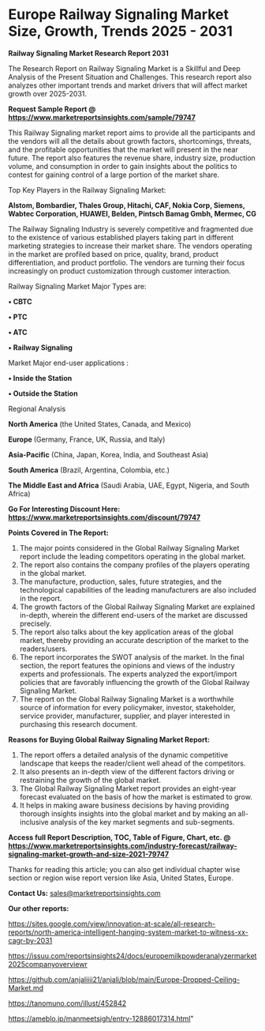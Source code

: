 # Europe Railway Signaling Market Size, Growth, Trends 2025 - 2031

<strong>Railway Signaling Market Research Report 2031</strong>

The Research Report on Railway Signaling Market is a Skillful and Deep Analysis of the Present Situation and Challenges. This research report also analyzes other important trends and market drivers that will affect market growth over 2025-2031.

<strong>Request Sample Report @ <a href=https://www.marketreportsinsights.com/sample/79747>https://www.marketreportsinsights.com/sample/79747</a></strong>

This Railway Signaling market report aims to provide all the participants and the vendors will all the details about growth factors, shortcomings, threats, and the profitable opportunities that the market will present in the near future. The report also features the revenue share, industry size, production volume, and consumption in order to gain insights about the politics to contest for gaining control of a large portion of the market share.

Top Key Players in the Railway Signaling Market:

<strong>Alstom, Bombardier, Thales Group, Hitachi, CAF, Nokia Corp, Siemens, Wabtec Corporation, HUAWEI, Belden, Pintsch Bamag Gmbh, Mermec, CG</strong>

The Railway Signaling Industry is severely competitive and fragmented due to the existence of various established players taking part in different marketing strategies to increase their market share. The vendors operating in the market are profiled based on price, quality, brand, product differentiation, and product portfolio. The vendors are turning their focus increasingly on product customization through customer interaction.

Railway Signaling Market Major Types are:

<strong>• CBTC

• PTC

• ATC

• Railway Signaling</strong>

Market Major end-user applications :

<strong>• Inside the Station

• Outside the Station</strong>

Regional Analysis

</u><strong><b>North America</b></strong> (the United States, Canada, and Mexico)

<strong><b>Europe </b></strong>(Germany, France, UK, Russia, and Italy)

<strong><b>Asia-Pacific</b></strong> (China, Japan, Korea, India, and Southeast Asia)

<strong><b>South America</b></strong> (Brazil, Argentina, Colombia, etc.)

<strong><b>The Middle East and Africa</b></strong> (Saudi Arabia, UAE, Egypt, Nigeria, and South Africa)

<strong>Go For Interesting Discount Here: <a href=https://www.marketreportsinsights.com/discount/79747>https://www.marketreportsinsights.com/discount/79747</a></strong>

<strong>Points Covered in The Report:</strong>
<ol>
  <li>The major points considered in the Global Railway Signaling Market report include the leading competitors operating in the global market.</li>
  <li>The report also contains the company profiles of the players operating in the global market.</li>
  <li>The manufacture, production, sales, future strategies, and the technological capabilities of the leading manufacturers are also included in the report.</li>
  <li>The growth factors of the Global Railway Signaling Market are explained in-depth, wherein the different end-users of the market are discussed precisely.</li>
  <li>The report also talks about the key application areas of the global market, thereby providing an accurate description of the market to the readers/users.</li>
  <li>The report incorporates the SWOT analysis of the market. In the final section, the report features the opinions and views of the industry experts and professionals. The experts analyzed the export/import policies that are favorably influencing the growth of the Global Railway Signaling Market.</li>
  <li>The report on the Global Railway Signaling Market is a worthwhile source of information for every policymaker, investor, stakeholder, service provider, manufacturer, supplier, and player interested in purchasing this research document.</li>
</ol>
<strong>Reasons for Buying Global Railway Signaling Market Report:</strong>

<ol>
  <li>The report offers a detailed analysis of the dynamic competitive landscape that keeps the reader/client well ahead of the competitors.</li>
  <li>It also presents an in-depth view of the different factors driving or restraining the growth of the global market.</li>
  <li>The Global Railway Signaling Market report provides an eight-year forecast evaluated on the basis of how the market is estimated to grow.</li>
  <li>It helps in making aware business decisions by having providing thorough insights insights into the global market and by making an all-inclusive analysis of the key market segments and sub-segments.</li>
</ol>
<strong>Access full Report Description, TOC, Table of Figure, Chart, etc. @ <a href=https://www.marketreportsinsights.com/industry-forecast/railway-signaling-market-growth-and-size-2021-79747>https://www.marketreportsinsights.com/industry-forecast/railway-signaling-market-growth-and-size-2021-79747</a></strong>


Thanks for reading this article; you can also get individual chapter wise section or region wise report version like Asia, United States, Europe.

<strong>Contact Us:</strong>
sales@marketreportsinsights.com

<strong>Our other reports:</strong>

<a href=https://sites.google.com/view/innovation-at-scale/all-research-reports/north-america-intelligent-hanging-system-market-to-witness-xx-cagr-by-2031>https://sites.google.com/view/innovation-at-scale/all-research-reports/north-america-intelligent-hanging-system-market-to-witness-xx-cagr-by-2031</a>

<a href=https://issuu.com/reportsinsights24/docs/europemilkpowderanalyzermarket2025companyoverviewr>https://issuu.com/reportsinsights24/docs/europemilkpowderanalyzermarket2025companyoverviewr</a>

<a href=https://github.com/anjaliiii21/anjali/blob/main/Europe-Dropped-Ceiling-Market.md>https://github.com/anjaliiii21/anjali/blob/main/Europe-Dropped-Ceiling-Market.md</a>

<a href=https://tanomuno.com/illust/452842>https://tanomuno.com/illust/452842</a>

<a href=https://ameblo.jp/manmeetsigh/entry-12886017314.html>https://ameblo.jp/manmeetsigh/entry-12886017314.html</a>"
